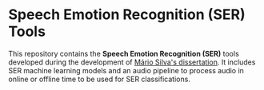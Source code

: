 # Speech Emotion Recognition (SER) Tools

This repository contains the **Speech Emotion Recognition (SER)** tools developed during the development of [Mário Silva's dissertation](https://github.com/MarioCSilva/Speech_Emotion_Recognition_Thesis). It includes SER machine learning models and an audio pipeline to process audio in online or offline time to be used for SER classifications.
